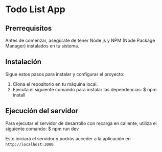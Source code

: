 # Todo List App

## Prerrequisitos
Antes de comenzar, asegúrate de tener Node.js y NPM (Node Package Manager) instalados en tu sistema.

## Instalación

Sigue estos pasos para instalar y configurar el proyecto:

1. Clona el repositorio en tu máquina local.
2. Ejecuta el siguiente comando para instalar las dependencias: $ npm install 


## Ejecución del servidor

Para ejecutar el servidor de desarrollo con recarga en caliente, utiliza el siguiente comando: $ npm run dev


Esto iniciará el servidor y podrás acceder a la aplicación en `http://localhost:3000`.

